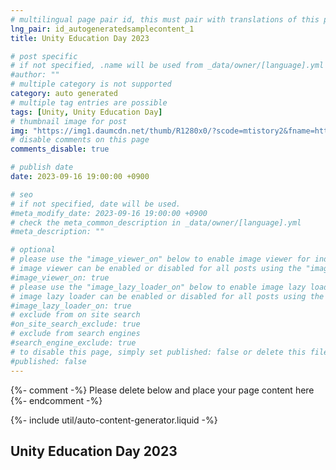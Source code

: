 ```yaml
---
# multilingual page pair id, this must pair with translations of this page. (This name must be unique)
lng_pair: id_autogeneratedsamplecontent_1
title: Unity Education Day 2023

# post specific
# if not specified, .name will be used from _data/owner/[language].yml
#author: ""
# multiple category is not supported
category: auto generated
# multiple tag entries are possible
tags: [Unity, Unity Education Day]
# thumbnail image for post
img: "https://img1.daumcdn.net/thumb/R1280x0/?scode=mtistory2&fname=https%3A%2F%2Fblog.kakaocdn.net%2Fdn%2Fb6Lhzj%2Fbtst6QtGbKK%2FOKnSEAWDgKwOBCvncbhKK1%2Fimg.png"
# disable comments on this page
comments_disable: true

# publish date
date: 2023-09-16 19:00:00 +0900

# seo
# if not specified, date will be used.
#meta_modify_date: 2023-09-16 19:00:00 +0900
# check the meta_common_description in _data/owner/[language].yml
#meta_description: ""

# optional
# please use the "image_viewer_on" below to enable image viewer for individual pages or posts (_posts/ or [language]/_posts folders).
# image viewer can be enabled or disabled for all posts using the "image_viewer_posts: true" setting in _data/conf/main.yml.
#image_viewer_on: true
# please use the "image_lazy_loader_on" below to enable image lazy loader for individual pages or posts (_posts/ or [language]/_posts folders).
# image lazy loader can be enabled or disabled for all posts using the "image_lazy_loader_posts: true" setting in _data/conf/main.yml.
#image_lazy_loader_on: true
# exclude from on site search
#on_site_search_exclude: true
# exclude from search engines
#search_engine_exclude: true
# to disable this page, simply set published: false or delete this file
#published: false
---
```


{%- comment -%} Please delete below and place your page content here {%- endcomment -%}

{%- include util/auto-content-generator.liquid -%}

<!-- outline-start -->
## Unity Education Day 2023

<!-- outline-end -->
